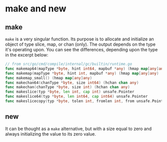 # make and new

## make

`make` is a very singular function. Its purpose is to allocate and initialize
an object of type slice, map, or chan (only). The output depends on the type
it's operating upon. You can see the differences, depending upon the type in the
excerpt below:

```go
// from src/go/cmd/compile/internal/gc/builtin/runtime.go
func makemap64(mapType *byte, hint int64, mapbuf *any) (hmap map[any]any)
func makemap(mapType *byte, hint int, mapbuf *any) (hmap map[any]any)
func makemap_small() (hmap map[any]any)
func makechan64(chanType *byte, size int64) (hchan chan any)
func makechan(chanType *byte, size int) (hchan chan any)
func makeslice(typ *byte, len int, cap int) unsafe.Pointer
func makeslice64(typ *byte, len int64, cap int64) unsafe.Pointer
func makeslicecopy(typ *byte, tolen int, fromlen int, from unsafe.Pointer) unsafe.Pointer
```

## new

It can be thought as a `make` alternative, but with a size equal to zero and
always initializing the value to its zero value.
